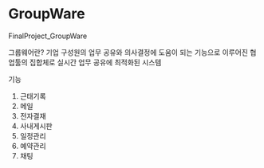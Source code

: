 # GroupWare
FinalProject_GroupWare

그룹웨어란?
기업 구성원의 업무 공유와 의사결정에 도움이 되는 기능으로 이루어진 협업툴의 집합체로 실시간 업무 공유에 최적화된 시스템


기능
1. 근태기록
2. 메일
3. 전자결재
4. 사내게시판
5. 일정관리
6. 예약관리
7. 채팅
